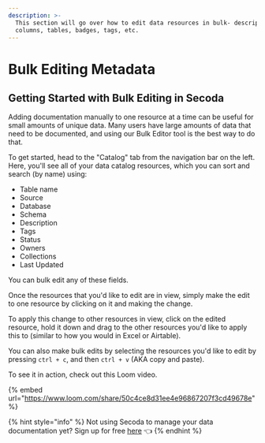 ```yaml
---
description: >-
  This section will go over how to edit data resources in bulk- descriptions,
  columns, tables, badges, tags, etc.
---
```


# Bulk Editing Metadata

## **Getting Started with Bulk Editing in Secoda** <a href="#h_3a4bfd6458" id="h_3a4bfd6458"></a>

Adding documentation manually to one resource at a time can be useful for small amounts of unique data. Many users have large amounts of data that need to be documented, and using our Bulk Editor tool is the best way to do that.&#x20;

To get started, head to the "Catalog" tab from the navigation bar on the left. Here, you'll see all of your data catalog resources, which you can sort and search (by name) using:

* Table name&#x20;
* Source
* Database
* Schema
* Description
* Tags
* Status&#x20;
* Owners
* Collections
* Last Updated

You can bulk edit any of these fields.

Once the resources that you'd like to edit are in view, simply make the edit to one resource by clicking on it and making the change.&#x20;

To apply this change to other resources in view, click on the edited resource, hold it down and drag to the other resources you'd like to apply this to (similar to how you would in Excel or Airtable).&#x20;

You can also make bulk edits by selecting the resources you'd like to edit by pressing `ctrl + c`, and then `ctrl + v` (AKA copy and paste).&#x20;

To see it in action, check out this Loom video.

{% embed url="https://www.loom.com/share/50c4ce8d31ee4e96867207f3cd49678e" %}

{% hint style="info" %}
Not using Secoda to manage your data documentation yet? Sign up for free [here](http://app.secoda.co/) 👈
{% endhint %}
